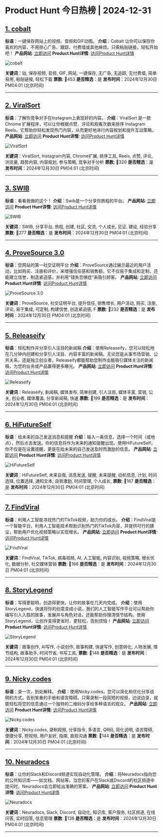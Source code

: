 # Product Hunt 今日热榜 | 2024-12-31

## [1. cobalt](https://www.producthunt.com/posts/cobalt-5?utm_campaign=producthunt-api&utm_medium=api-v2&utm_source=Application%3A+phtrends+%28ID%3A+147529%29)
**标语**：一键保存网站上的视频、音频和GIF动图。
**介绍**：Cobalt 让你可以保存你喜欢的内容，不用担心广告、跟踪、付费墙或其他麻烦。只需粘贴链接，轻松开始吧！
**产品网站**: [立即访问](https://www.producthunt.com/r/LLJFWZH6HJGO5W?utm_campaign=producthunt-api&utm_medium=api-v2&utm_source=Application%3A+phtrends+%28ID%3A+147529%29)
**Product Hunt详情**: [访问Product Hunt详情](https://www.producthunt.com/posts/cobalt-5?utm_campaign=producthunt-api&utm_medium=api-v2&utm_source=Application%3A+phtrends+%28ID%3A+147529%29)

![cobalt](https://ph-files.imgix.net/0df0e923-1ff6-4083-a65d-aa1692345c42.png?auto=format&fit=crop&frame=1&h=512&w=1024)

**关键词**：钴, 保存视频, 音频, GIF, 网站, 一键保存, 无广告, 无追踪, 无付费墙, 简单易用, 粘贴链接, 轻松下载
**票数**: 🔺453
**是否精选**：是
**发布时间**：2024年12月30日 PM04:01 (北京时间)

---

## [2. ViralSort](https://www.producthunt.com/posts/viralsort?utm_campaign=producthunt-api&utm_medium=api-v2&utm_source=Application%3A+phtrends+%28ID%3A+147529%29)
**标语**：了解你竞争对手在Instagram上表现好的内容。
**介绍**：ViralSort 是一款 Chrome 扩展程序，可以让你根据点赞、评论和观看次数来排序 Instagram Reels。它帮助你轻松发现热门内容，从而更好地进行内容规划和提升互动策略。
**产品网站**: [立即访问](https://www.producthunt.com/r/ZLQW4EEEUPUDGY?utm_campaign=producthunt-api&utm_medium=api-v2&utm_source=Application%3A+phtrends+%28ID%3A+147529%29)
**Product Hunt详情**: [访问Product Hunt详情](https://www.producthunt.com/posts/viralsort?utm_campaign=producthunt-api&utm_medium=api-v2&utm_source=Application%3A+phtrends+%28ID%3A+147529%29)

![ViralSort](https://ph-files.imgix.net/5784ec2d-27de-4d43-881f-32b46f0fc11b.png?auto=format&fit=crop&frame=1&h=512&w=1024)

**关键词**：ViralSort, Instagram内容, Chrome扩展, 排序工具, Reels, 点赞, 评论, 浏览量, 趋势内容, 内容规划, 参与策略, 竞争对手分析
**票数**: 🔺320
**是否精选**：是
**发布时间**：2024年12月30日 PM04:01 (北京时间)

---

## [3. SWIB](https://www.producthunt.com/posts/swib?utm_campaign=producthunt-api&utm_medium=api-v2&utm_source=Application%3A+phtrends+%28ID%3A+147529%29)
**标语**：看看我做的这个！
**介绍**：Swib是一个分享你旅程的平台。
**产品网站**: [立即访问](https://www.producthunt.com/r/4PPGFOTMSYM4TJ?utm_campaign=producthunt-api&utm_medium=api-v2&utm_source=Application%3A+phtrends+%28ID%3A+147529%29)
**Product Hunt详情**: [访问Product Hunt详情](https://www.producthunt.com/posts/swib?utm_campaign=producthunt-api&utm_medium=api-v2&utm_source=Application%3A+phtrends+%28ID%3A+147529%29)

![SWIB](https://ph-files.imgix.net/baed30df-97c9-429c-a825-8357d5c12706.png?auto=format&fit=crop&frame=1&h=512&w=1024)

**关键词**：SWIB, 分享平台, 旅程, 创建, 社区, 交流, 个人成长, 见证, 建设, 经验分享
**票数**: 🔺277
**是否精选**：是
**发布时间**：2024年12月30日 PM04:01 (北京时间)

---

## [4. ProveSource 3.0](https://www.producthunt.com/posts/provesource-3-0?utm_campaign=producthunt-api&utm_medium=api-v2&utm_source=Application%3A+phtrends+%28ID%3A+147529%29)
**标语**：您网站的第一社交证明平台
**介绍**：ProveSource通过展示最近的用户活动，比如购买、注册和评价，来增强信任感和销售额。它不仅易于集成和定制，还能建立信誉，制造紧迫感，并利用“错失恐惧症”来吸引顾客。
**产品网站**: [立即访问](https://www.producthunt.com/r/BSR4DLPIIXNCM5?utm_campaign=producthunt-api&utm_medium=api-v2&utm_source=Application%3A+phtrends+%28ID%3A+147529%29)
**Product Hunt详情**: [访问Product Hunt详情](https://www.producthunt.com/posts/provesource-3-0?utm_campaign=producthunt-api&utm_medium=api-v2&utm_source=Application%3A+phtrends+%28ID%3A+147529%29)

![ProveSource 3.0](https://ph-files.imgix.net/b9b7bed3-a1a9-4400-beed-ca77eb3fbe54.png?auto=format&fit=crop&frame=1&h=512&w=1024)

**关键词**：ProveSource, 社交证明平台, 提升信任, 销售增长, 用户活动, 购买, 注册, 评论, 易于集成, 可定制, 构建信誉, 创造紧迫感, F
**票数**: 🔺232
**是否精选**：是
**发布时间**：2024年12月30日 PM04:01 (北京时间)

---

## [5. Releaseify](https://www.producthunt.com/posts/releaseify?utm_campaign=producthunt-api&utm_medium=api-v2&utm_source=Application%3A+phtrends+%28ID%3A+147529%29)
**标语**：轻松制作并分享引人注目的新闻稿
**介绍**：使用Releaseify，您可以轻松地在几分钟内创建和分享引人注目、内容丰富的新闻稿。无论您是从事市场营销、公共关系，还是独立创业者，Releaseify都能帮助您制作出能吸引媒体关注的新闻稿，为您的业务或产品赢得更多曝光。
**产品网站**: [立即访问](https://www.producthunt.com/r/4CHPX6PB46QR2O?utm_campaign=producthunt-api&utm_medium=api-v2&utm_source=Application%3A+phtrends+%28ID%3A+147529%29)
**Product Hunt详情**: [访问Product Hunt详情](https://www.producthunt.com/posts/releaseify?utm_campaign=producthunt-api&utm_medium=api-v2&utm_source=Application%3A+phtrends+%28ID%3A+147529%29)

![Releaseify](https://ph-files.imgix.net/b17029dc-74ba-48a6-9909-ab73cb7951df.png?auto=format&fit=crop&frame=1&h=512&w=1024)

**关键词**：Releaseify, 新闻稿, 媒体发布, 简单创建, 引人注目, 媒体丰富, 营销, 公关, 创业者, 媒体覆盖, 分享新闻稿, 快速
**票数**: 🔺199
**是否精选**：是
**发布时间**：2024年12月30日 PM04:01 (北京时间)

---

## [6. HiFutureSelf](https://www.producthunt.com/posts/hifutureself?utm_campaign=producthunt-api&utm_medium=api-v2&utm_source=Application%3A+phtrends+%28ID%3A+147529%29)
**标语**：给未来的自己发送消息和提醒
**介绍**：输入一条信息，选择一个时间（或地点），然后点击发送。你的信息将作为未来的通知提醒出现。使用HiFutureSelf，你不仅是在设置提醒，更是在给未来的自己发送及时而激励的信息。
**产品网站**: [立即访问](https://www.producthunt.com/r/WCPBG734IEENAO?utm_campaign=producthunt-api&utm_medium=api-v2&utm_source=Application%3A+phtrends+%28ID%3A+147529%29)
**Product Hunt详情**: [访问Product Hunt详情](https://www.producthunt.com/posts/hifutureself?utm_campaign=producthunt-api&utm_medium=api-v2&utm_source=Application%3A+phtrends+%28ID%3A+147529%29)

![HiFutureSelf](https://ph-files.imgix.net/933ed1d1-5663-4efc-a567-2a3ddbb31074.png?auto=format&fit=crop&frame=1&h=512&w=1024)

**关键词**：HiFutureSelf, 未来自我, 消息发送, 提醒, 未来提醒, 动机信息, 计划, 时间选择, 位置选择, 通知文本, 自我激励, 时间管理, 个人成长,
**票数**: 🔺167
**是否精选**：是
**发布时间**：2024年12月30日 PM04:01 (北京时间)

---

## [7. FindViral](https://www.producthunt.com/posts/findviral?utm_campaign=producthunt-api&utm_medium=api-v2&utm_source=Application%3A+phtrends+%28ID%3A+147529%29)
**标语**：利用人工智能寻找热门的TikTok视频，助力你的成长。
**介绍**：FindViral是一个智能平台，利用人工智能技术帮助识别热门的TikTok内容，并提供可行的建议，帮助用户优化视频策略以实现增长。
**产品网站**: [立即访问](https://www.producthunt.com/r/Z4POAESGEWOPJR?utm_campaign=producthunt-api&utm_medium=api-v2&utm_source=Application%3A+phtrends+%28ID%3A+147529%29)
**Product Hunt详情**: [访问Product Hunt详情](https://www.producthunt.com/posts/findviral?utm_campaign=producthunt-api&utm_medium=api-v2&utm_source=Application%3A+phtrends+%28ID%3A+147529%29)

![FindViral](https://ph-files.imgix.net/14b4d556-59c8-4ce2-9312-bf9a5467a940.png?auto=format&fit=crop&frame=1&h=512&w=1024)

**关键词**：FindViral, TikTok, 病毒视频, AI, 人工智能, 内容识别, 视频策略, 增长优化, 数据分析, 社交媒体营销
**票数**: 🔺166
**是否精选**：是
**发布时间**：2024年12月30日 PM04:01 (北京时间)

---

## [8. StoryLegend](https://www.producthunt.com/posts/storylegend?utm_campaign=producthunt-api&utm_medium=api-v2&utm_source=Application%3A+phtrends+%28ID%3A+147529%29)
**标语**：写得更聪明，创造得更快，让你的故事在几天内完成。
**介绍**：使用StoryLegend，快速将你的创意变成小说。我们的人工智能写作平台可以帮助你编写引人入胜的故事，发展并与角色对话，还能帮助你理清情节结构。使用StoryLegend，让创作变得更省时、更轻松，告别烦恼！
**产品网站**: [立即访问](https://www.producthunt.com/r/XB2AQS6JVR2XKF?utm_campaign=producthunt-api&utm_medium=api-v2&utm_source=Application%3A+phtrends+%28ID%3A+147529%29)
**Product Hunt详情**: [访问Product Hunt详情](https://www.producthunt.com/posts/storylegend?utm_campaign=producthunt-api&utm_medium=api-v2&utm_source=Application%3A+phtrends+%28ID%3A+147529%29)

![StoryLegend](https://ph-files.imgix.net/68af2d3a-3e17-449b-bc99-1ed070f8a9d4.png?auto=format&fit=crop&frame=1&h=512&w=1024)

**关键词**：故事创作, AI写作, 小说创作, 故事构建, 快速写作, 创意转化, 人物发展, 情节结构, 故事助手, 时间节省, 书写工具,
**票数**: 🔺148
**是否精选**：是
**发布时间**：2024年12月30日 PM04:01 (北京时间)

---

## [9. Nicky.codes](https://www.producthunt.com/posts/nicky-codes?utm_campaign=producthunt-api&utm_medium=api-v2&utm_source=Application%3A+phtrends+%28ID%3A+147529%29)
**标语**：录一次，到处解释。
**介绍**：使用Nicky.codes，您可以简化和优化分享说明的方式。告别笨重的手册和语言障碍。只需录制一段简短的视频，边说边录，就能轻松将您的信息通过一个独特的二维码分享给多种语言的观众。
**产品网站**: [立即访问](https://www.producthunt.com/r/YWHR5WZILUZOYI?utm_campaign=producthunt-api&utm_medium=api-v2&utm_source=Application%3A+phtrends+%28ID%3A+147529%29)
**Product Hunt详情**: [访问Product Hunt详情](https://www.producthunt.com/posts/nicky-codes?utm_campaign=producthunt-api&utm_medium=api-v2&utm_source=Application%3A+phtrends+%28ID%3A+147529%29)

![Nicky.codes](https://ph-files.imgix.net/b4becfb5-0a06-4e19-8b9e-6b594879a608.png?auto=format&fit=crop&frame=1&h=512&w=1024)

**关键词**：Nicky.codes, 录制视频, 分享指令, 多语言, QR码, 简化说明, 语言障碍, 便捷分享, 短视频, 用户友好, 指南, 直观沟通
**票数**: 🔺144
**是否精选**：是
**发布时间**：2024年12月30日 PM04:01 (北京时间)

---

## [10. Neuradocs](https://www.producthunt.com/posts/neuradocs?utm_campaign=producthunt-api&utm_medium=api-v2&utm_source=Application%3A+phtrends+%28ID%3A+147529%29)
**标语**：让你的Slack和Discord频道实现自动化管理。
**介绍**：将Neuradocs指向您的公共知识库——如文档、网站等。当您的客户在Slack或Discord的社区频道中提问时，Neuradocs会立即给出准确的答案。
**产品网站**: [立即访问](https://www.producthunt.com/r/P2BUVC6MZUZV2Z?utm_campaign=producthunt-api&utm_medium=api-v2&utm_source=Application%3A+phtrends+%28ID%3A+147529%29)
**Product Hunt详情**: [访问Product Hunt详情](https://www.producthunt.com/posts/neuradocs?utm_campaign=producthunt-api&utm_medium=api-v2&utm_source=Application%3A+phtrends+%28ID%3A+147529%29)

![Neuradocs](https://ph-files.imgix.net/81676dc6-ba86-4fb0-8eae-2fa9bcaef6f9.png?auto=format&fit=crop&frame=1&h=512&w=1024)

**关键词**：Neuradocs, Slack, Discord, 自动化, 知识库, 客户服务, 社区频道, 在线问答, 实时回答, 信息管理
**票数**: 🔺136
**是否精选**：是
**发布时间**：2024年12月30日 PM04:01 (北京时间)

---

